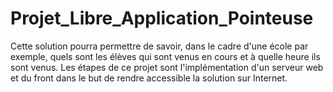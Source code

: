 # Projet_Libre_Application_Pointeuse

Cette solution pourra permettre de savoir, dans le cadre d'une école par exemple, quels sont les élèves qui sont venus en cours et à quelle heure ils sont venus. Les étapes de ce projet sont l'implémentation d'un serveur web et du front dans le but de rendre accessible la solution sur Internet.
